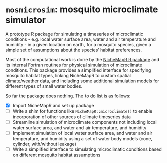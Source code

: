 
<!-- README.md is generated from README.Rmd. Please edit that file -->

# `mosmicrosim`: mosquito microclimate simulator

<!-- badges: start -->
<!-- badges: end -->

A prototype R package for simulating a timeseries of microclimatic
conditions - e.g. local water surface area, water and air temperature
and humidity - in a given location on earth, for a mosquito species,
given a simple set of assumptions about the species’ habitat
preferences.

Most of the computational work is done by the [NicheMapR R
package](https://mrke.github.io/) and its internal Fortran routines for
physical simulation of microclimate conditions. This package provides a
simplified interface for specifying mosquito habitat types, linking
NicheMapR to custom spatial climate/weather data, and including some
additional simulation models for different types of small water bodies.

So far the package does nothing. The to do list is as follows:

- [x] Import NicheMapR and set up package
- [ ] Write a shim for functions like `NicheMapR::microclimate()` to
  enable incorporation of other sources of climate timeseries data
- [ ] Streamline simulation of microclimate components not including
  local water surface area, and water and air temperature, and humidity
- [ ] Implement simulation of local water surface area, and water and
  air temperature, and humidity using a set of water body models (cone,
  cylinder, with/without leakage)
- [ ] Write a simplified interface to simulating microclimatic
  conditions based on different mosquito habitat assumptions
